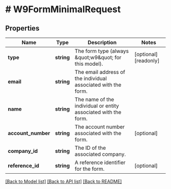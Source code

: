 # # W9FormMinimalRequest

## Properties

Name | Type | Description | Notes
------------ | ------------- | ------------- | -------------
**type** | **string** | The form type (always \&quot;w9\&quot; for this model). | [optional] [readonly]
**email** | **string** | The email address of the individual associated with the form. |
**name** | **string** | The name of the individual or entity associated with the form. |
**account_number** | **string** | The account number associated with the form. | [optional]
**company_id** | **string** | The ID of the associated company. |
**reference_id** | **string** | A reference identifier for the form. | [optional]

[[Back to Model list]](../../../README.md#models) [[Back to API list]](../../../README.md#endpoints) [[Back to README]](../../../README.md)
